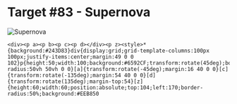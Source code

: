 # Target #83 - Supernova

![Supernova](https://cssbattle.dev/targets/83.png)

```
<div><p a><p b><p c><p d></div><p z><style>*{background:#243D83}div{display:grid;grid-template-columns:100px 100px;justify-items:center;margin:49 0 0 102}p{height:50;width:100;background:#6592CF;transform:rotate(45deg);border-radius:50vh 50vh 0 0}[a]{transform:rotate(-45deg);margin:16 40 0 0}[c]{transform:rotate(-135deg);margin:54 40 0 0}[d]{transform:rotate(135deg);margin-top:54}[z]{height:60;width:60;position:absolute;top:104;left:170;border-radius:50%;background:#EEB850
```
